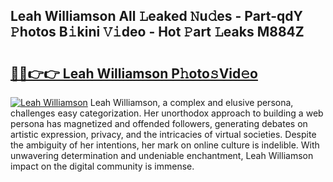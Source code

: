 ## Leah Williamson All 𝙻eaked 𝙽u𝚍es - Part-qdY 𝙿hotos B𝚒kini 𝚅𝚒deo - Hot 𝙿art 𝙻eaks M884Z

# <h2><a href="http://ld1g6j.urlbe.top/?page=Leah+Williamson">🔗🔗👉👉 Leah Williamson P𝚑oto𝚜Vid𝚎o</a></h2>

[![Leah Williamson](https://i.imgur.com/eBuTRDB.gif)](http://ld1g6j.urlbe.top/?page=Leah+Williamson)
Leah Williamson, a complex and elusive persona, challenges easy categorization. Her unorthodox approach to building a web persona has magnetized and offended followers, generating debates on artistic expression, privacy, and the intricacies of virtual societies. Despite the ambiguity of her intentions, her mark on online culture is indelible. With unwavering determination and undeniable enchantment, Leah Williamson impact on the digital community is immense.
